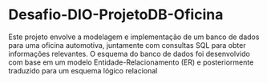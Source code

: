 # Desafio-DIO-ProjetoDB-Oficina
Este projeto envolve a modelagem e implementação de um banco de dados para uma oficina automotiva, juntamente com consultas SQL para obter informações relevantes. O esquema do banco de dados foi desenvolvido com base em um modelo Entidade-Relacionamento (ER) e posteriormente traduzido para um esquema lógico relacional
